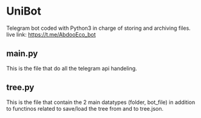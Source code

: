 # UniBot
Telegram bot coded with Python3 in charge of storing and archiving files.
live link: https://t.me/AbdooEco_bot

## main.py
This is the file that do all the telegram api handeling.

## tree.py
This is the file that contain the 2 main datatypes (folder, bot_file) in addition to functinos related to save/load the tree from and to tree.json.
